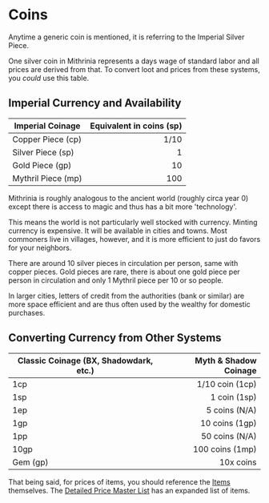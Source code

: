 # Coins

Anytime a generic coin is mentioned, it is referring to the Imperial Silver Piece.

One silver coin in Mithrinia represents a days wage of standard labor and all prices are derived from that. To convert loot and prices from these systems, you *could* use this table.

## Imperial Currency and Availability

| Imperial Coinage   | Equivalent in coins (sp) |
| ------------------ | -----------------------: |
| Copper Piece (cp)  |                     1/10 |
| Silver Piece (sp)  |                        1 |
| Gold Piece (gp)    |                       10 |
| Mythril Piece (mp) |                      100 |

Mithrinia is roughly analogous to the ancient world (roughly circa year 0) except there is access to magic and thus has a bit more 'technology'.

This means the world is not particularly well stocked with currency. Minting currency is expensive. It will be available in cities and towns. Most commoners live in villages, however, and it is more efficient to just do favors for your neighbors.

There are around 10 silver pieces in circulation per person, same with copper pieces. Gold pieces are rare, there is about one gold piece per person in circulation and only 1 Mythril piece per 10 or so people.

In larger cities, letters of credit from the authorities (bank or similar) are more space efficient and are thus often used by the wealthy for domestic purchases.

## Converting Currency from Other Systems

| Classic Coinage (BX, Shadowdark, etc.) | Myth & Shadow Coinage |
| -------------------------------------- | --------------------: |
| 1cp                                    |       1/10 coin (1cp) |
| 1sp                                    |          1 coin (1sp) |
| 1ep                                    |         5 coins (N/A) |
| 1gp                                    |        10 coins (1gp) |
| 1pp                                    |        50 coins (N/A) |
| 10gp                                   |       100 coins (1mp) |
| Gem (gp)                               |             10x coins |

That being said, for prices of items, you should reference the [Items](../Items.md) themselves. The [Detailed Price Master List](Detailed%20Prices/Detailed%20Price%20Master%20List.md) has an expanded list of items.
